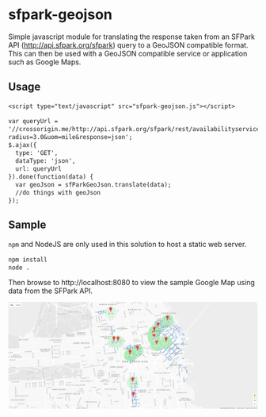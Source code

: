 # sfpark-geojson

Simple javascript module for translating the response taken from an SFPark API (http://api.sfpark.org/sfpark) query to a GeoJSON compatible format. This can then be used with a GeoJSON compatible
service or application such as Google Maps.

## Usage
```
<script type="text/javascript" src="sfpark-geojson.js"></script>
```

```
var queryUrl = '//crossorigin.me/http://api.sfpark.org/sfpark/rest/availabilityservice?radius=3.0&uom=mile&response=json';
$.ajax({
  type: 'GET',
  dataType: 'json',
  url: queryUrl
}).done(function(data) {
  var geoJson = sfParkGeoJson.translate(data);
  //do things with geoJson
});
```

## Sample

`npm` and NodeJS are only used in this solution to host a static web server.

```
npm install
node .
```

Then browse to http://localhost:8080 to view the sample Google Map using data from the SFPark API.

![Sample Google Map](assets/sample.png)
